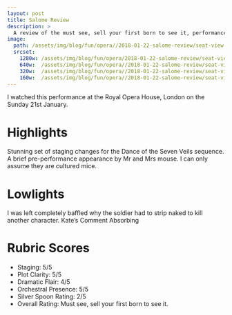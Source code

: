 ```yaml
---
layout: post
title: Salome Review
description: >
  A review of the must see, sell your first born to see it, performance of Salome at the Royal Opera House, Covent Garden.
image: 
  path: /assets/img/blog/fun/opera//2018-01-22-salome-review/seat-view.jpg
  srcset:
    1280w: /assets/img/blog/fun/opera/2018-01-22-salome-review/seat-view.jpg
    640w:  /assets/img/blog/fun/opera//2018-01-22-salome-review/seat-view@0,5x.jpg
    320w:  /assets/img/blog/fun/opera//2018-01-22-salome-review/seat-view@0,25x.jpg
    160w:  /assets/img/blog/fun/opera//2018-01-22-salome-review/seat-view@0,25x.jpg
---
```


I watched this performance at the Royal Opera House, London on the Sunday 21st January.

# Highlights
Stunning set of staging changes for the Dance of the Seven Veils sequence.
A brief pre-performance appearance by Mr and Mrs mouse. I can only assume they are cultured mice.

# Lowlights
I was left completely baffled why the soldier had to strip naked to kill another character.
Kate’s Comment
Absorbing

# Rubric Scores

* Staging: 5/5
* Plot Clarity: 5/5
* Dramatic Flair: 4/5
* Orchestral Presence: 5/5
* Silver Spoon Rating: 2/5
* Overall Rating: Must see, sell your first born to see it.